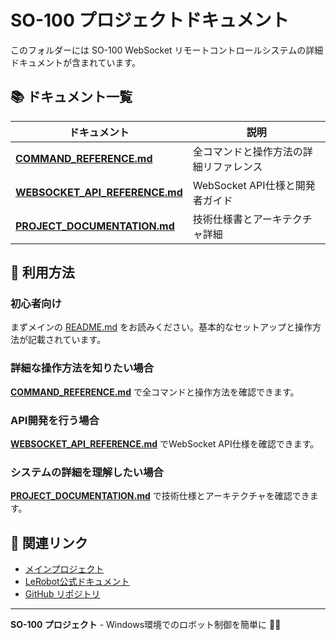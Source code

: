 # SO-100 プロジェクトドキュメント

このフォルダーには SO-100 WebSocket リモートコントロールシステムの詳細ドキュメントが含まれています。

## 📚 ドキュメント一覧

| ドキュメント | 説明 |
|-------------|------|
| **[COMMAND_REFERENCE.md](COMMAND_REFERENCE.md)** | 全コマンドと操作方法の詳細リファレンス |
| **[WEBSOCKET_API_REFERENCE.md](WEBSOCKET_API_REFERENCE.md)** | WebSocket API仕様と開発者ガイド |
| **[PROJECT_DOCUMENTATION.md](PROJECT_DOCUMENTATION.md)** | 技術仕様書とアーキテクチャ詳細 |

## 📖 利用方法

### 初心者向け
まずメインの [README.md](../main/README.md) をお読みください。基本的なセットアップと操作方法が記載されています。

### 詳細な操作方法を知りたい場合
**[COMMAND_REFERENCE.md](COMMAND_REFERENCE.md)** で全コマンドと操作方法を確認できます。

### API開発を行う場合
**[WEBSOCKET_API_REFERENCE.md](WEBSOCKET_API_REFERENCE.md)** でWebSocket API仕様を確認できます。

### システムの詳細を理解したい場合
**[PROJECT_DOCUMENTATION.md](PROJECT_DOCUMENTATION.md)** で技術仕様とアーキテクチャを確認できます。

## 🔗 関連リンク

- [メインプロジェクト](../main/)
- [LeRobot公式ドキュメント](https://huggingface.co/docs/lerobot)
- [GitHub リポジトリ](https://github.com/huggingface/lerobot)

---

**SO-100 プロジェクト** - Windows環境でのロボット制御を簡単に 🤖✨
